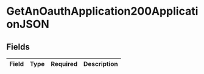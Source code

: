 # GetAnOauthApplication200ApplicationJSON


## Fields

| Field       | Type        | Required    | Description |
| ----------- | ----------- | ----------- | ----------- |